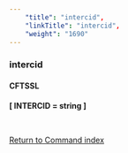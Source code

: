 ```yaml
---
    "title": "intercid",
    "linkTitle": "intercid",
    "weight": "1690"
---
```

<span id="intercid"></span>

### intercid

#### CFTSSL

****[ INTERCID = string ]****

 

[Return to Command index](../../)
